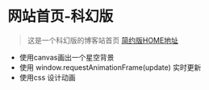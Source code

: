 # 网站首页-科幻版
> 这是一个科幻版的博客站首页
[简约版HOME地址](https://www.noovertime.cc/)
- 使用canvas画出一个星空背景
- 使用 window.requestAnimationFrame(update) 实时更新
- 使用css 设计动画